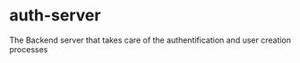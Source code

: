 # auth-server
The Backend server that takes care of the authentification and user creation processes
